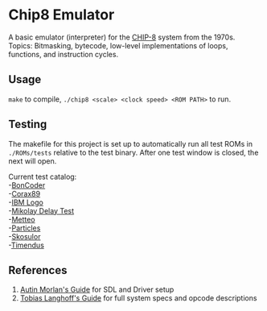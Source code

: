 # Chip8 Emulator

A basic emulator (interpreter) for the [CHIP-8](https://en.wikipedia.org/wiki/CHIP-8) system from the 1970s. <br>
Topics: Bitmasking, bytecode, low-level implementations of loops, functions, and instruction cycles.

## Usage
`make` to compile, `./chip8 <scale> <clock speed> <ROM PATH>` to run.

## Testing
The makefile for this project is set up to automatically run all test ROMs in `./ROMs/tests` relative to the test binary. After one test window is closed, the next will open.

Current test catalog: <br>
-[BonCoder](https://github.com/cj1128/chip8-emulator/blob/master/rom/BC_test.ch8) <br>
-[Corax89](https://github.com/corax89/chip8-test-rom) <br>
-[IBM Logo](https://github.com/loktar00/chip8/blob/master/roms/IBM%20Logo.ch8) <br>
-[Mikolay Delay Test](https://github.com/loktar00/chip8/blob/master/roms/Delay%20Timer%20Test%20%5BMatthew%20Mikolay%2C%202010%5D.ch8) <br>
-[Metteo](https://github.com/metteo/chip8-test-rom) <br>
-[Particles](https://github.com/metteo/chip8-test-rom) <br>
-[Skosulor](https://github.com/Skosulor/c8int/tree/master/test) <br>
-[Timendus](https://github.com/Timendus/chip8-test-suite) <br>

## References

1. [Autin Morlan's Guide](https://austinmorlan.com/posts/chip8_emulator/) for SDL and Driver setup
2. [Tobias Langhoff's Guide](https://tobiasvl.github.io/blog/write-a-chip-8-emulator/) for full system specs and opcode descriptions